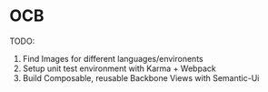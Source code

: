 OCB
===
TODO:
1. Find Images for different languages/environents
2. Setup unit test environment with Karma + Webpack
3. Build Composable, reusable Backbone Views with Semantic-Ui
